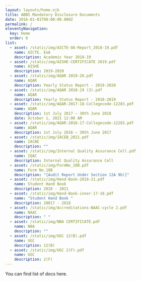```yaml
---
layout: layouts/home.njk
title: ABBS Mandatory Disclosure Documents
date: 2016-01-01T00:00:00.000Z
permalink: /
eleventyNavigation:
  key: Home
  order: 0
list:
  - asset: /static/img/AICTE-OA-Report_2018-19.pdf
    name: AICTE. EoA
    description: Academic Year 2018-19
  - asset: /static/img/AISHE-CERTIFICATE 2019.pdf
    name: AISHE
    description: 2019-2020
  - asset: /static/img/AQAR 2019-20.pdf
    name: AQAR
    description: Yearly Status Report - 2019-2020
  - asset: /static/img/AQAR 2018-19 (3).pdf
    name: AQAR
    description: Yearly Status Report - 2018-2019
  - asset: /static/img/AQAR-2017-18-Collegecode-12283.pdf
    name: AQAR
    description: 1st July 2017 – 30th June 2018
    date: October 1, 2021 12:00 AM
  - asset: /static/img/AQAR-2016-17-Collegecode-12283.pdf
    name: AQAR
    description: 1st July 2016 – 30th June 2017
  - asset: /static/img/IACEB_2021.pdf
    name: IACBE
    description: ""
  - asset: /static/img/Internal Quality Assurance Cell.pdf
    name: IQAC
    description: Internal Quality Assurance Cell
  - asset: /static/img/FormNo_10B.pdf
    name: Form No.10B
    description: "[Audit Report Under Section 12A 9b)]"
  - asset: /static/img/Hand-Book-2018-21.pdf
    name: Student Hand Book
    description: 2018 - 2021
  - asset: /static/img/Hand-Book-inner-17-18.pdf
    name: "Student Hand Book "
    description: 20017 - 2018
  - asset: /static/img/Accreditations-NAAC-cycle 2.pdf
    name: NAAC
    description: " "
  - asset: /static/img/NBA CERTIFICATE.pdf
    name: NBA
    description: ""
  - asset: /static/img/UGC 12(B).pdf
    name: UGC
    description: 12(B)
  - asset: /static/img/UGC 2(F).pdf
    name: UGC
    description: 2(F)
---
```

You can find list of docs here.
